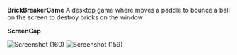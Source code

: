 **BrickBreakerGame**
A desktop game where moves a paddle to bounce a ball on the screen to destroy bricks on the window

**ScreenCap**

![Screenshot (160)](https://github.com/sunil-kumar02/BrickBreakerGame/assets/92216453/72d3d2e7-e6fe-482c-9314-091152dbeb3e)
![Screenshot (159)](https://github.com/sunil-kumar02/BrickBreakerGame/assets/92216453/db011794-887f-4e13-80ac-814f521e083f)


